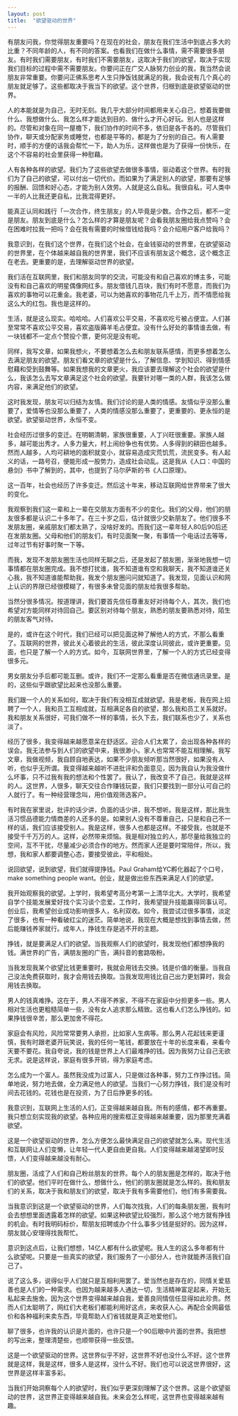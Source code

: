 ```yaml
---
layout: post
title:  "欲望驱动的世界"
---
```


有朋友问我，你觉得朋友重要吗？在现在的社会，朋友在我们生活中到底占多大的比重？不同年龄的人，有不同的答案。也看我们在做什么事情，需不需要很多朋友。有时我们需要朋友，有时我们不需要朋友，这取决于我们的欲望，取决于实现我们目标的过程中需不需要朋友。你要问正在广交人脉努力创业的我，我当然会说朋友非常重要。你要问正佛系思考人生只挣饭钱就满足的我，我会说有几个真心的朋友就足够了。这些都取决于我当下的欲望。这个世界，归根到底是欲望驱动的世界。

人的本能就是为自己，无时无刻。我几乎大部分时间都用来关心自己，想着我要做什么、我想做什么、我怎么样才能达到目的、做什么才开心好玩。别人也是这样的。尽管和对象在同一屋檐下，我们协作的时间不多，依旧是各干各的。尽管我们协作，聊天或分配家务或睡觉，也都是平等的，都是为了分别的自己。有人需要时，顺手的方便的话我会帮忙一下，助人为乐，这样做也是为了获得一份快乐，在这个不容易的社会里获得一种慰藉。

人有各种各样的欲望。我们为了这些欲望去做很多事情，驱动着这个世界。有时我们为了自己的欲望，可以付出一切代价。而如果为了满足别人的欲望，那要有足够的报酬、回馈和好心态，才能为别人效劳。人就是这么自私。我很自私，可人类中一半的人比我还更自私，比我混得更好。

能真正认同和践行「一次合作，终生朋友」的人毕竟是少数。合作之后，都不一定是朋友。朋友到底是什么？怎么样的才算是朋友呢？会看我朋友圈给我点赞吗？会在困难时拉我一把吗？会在我有需要的时候借钱给我吗？会介绍用户客户给我吗？

我意识到，在我们这个世界，在我们这个社会，在金钱驱动的世界里，在欲望驱动的世界里，在个体越来越自我的世界里，我们不应该有朋友这个概念，这个概念正在老去。更重要的是，去理解驱动世界的欲望。

我们活在互联网里，我们和朋友同学的交流，可能没有和自己喜欢的博主多，可能没有和自己喜欢的明星偶像网红多。朋友借钱几百块，我们有时不愿意，而我们为喜欢的事物可以花重金。我老婆，可以为她喜欢的事物花几千上万，而不情愿给我这么大的红包。我也是这样的。

生活，就是这么现实。哈哈哈。人们喜欢公平交易，不喜欢吃亏被占便宜。人们甚至常常不喜欢公平交易，喜欢盗版薅羊毛占便宜。没有什么好处的事情谁去做，有一块钱都不一定点个赞投个票，更何况是没有呢。

同样，我写文章，如果我想火，不要想着怎么去和朋友联系感情，而更多想着怎么去满足朋友的欲望。朋友们看文章的欲望是什么，了解信息、学到知识、得到情感慰藉和受到鼓舞等。如果我想我的文章更火，我应该要去理解这个社会的欲望是什么，我该怎么去写文章满足这个社会的欲望。我要针对哪一类的人群，我该怎么做内容，来满足他们的欲望。

这时我发现，朋友可以归结为友情。我们讨论的是人类的情感。友情似乎没那么重要了，爱情等也没那么重要了，人类的情感没那么重要了，更重要的、更永恒的是欲望。欲望驱动世界，永恒不变。

社会经历过很多的变迁。在明朝清朝，家族很重要，人丁兴旺很重要。家族人越多，越可能出秀才。人多力量大，村上闹纷争也有优势。人多得到的耕田也越多。然而人越多，人均可耕地的面积就变小，就容易造成灾荒饥荒，流民变多。有人起义的话，一路号召，便能形成一股势力，造成社会动乱。这是我从《人口：中国的悬剑》书中了解到的，其中，也提到了马尔萨斯的书《人口原理》。

这一百年，社会也经历了许多变迁。然后这十年来，移动互联网给世界带来了很大的变化。

我观察到我们这一辈和上一辈在交朋友方面有不少的变化。我们的父母，他们的朋友很多都是认识二十多年了。在三十岁之后，估计就很少交新朋友了。他们很多不发朋友圈，亲戚朋友们都太熟了，没啥好发的。而我们这一辈年轻人80后90后还在发朋友圈。父母和他们的朋友们，有时见面聚一聚，有事情一个电话过去等等，过年过节有好事时聚一下等。

而我，发现不发朋友圈生活也同样无聊之后，还是发起了朋友圈，渐渐地我想一切事情都在朋友圈完成。我不想打扰谁，我不知道谁有空和我聊天，我不知道谁还关心我，我不知道谁能帮助我，我发个朋友圈问问就知道了。我发现，见面认识和网上认识的界限已经很模糊了，有很多未曾见面的朋友给我很多帮助。

当然分很多情况。按道理讲，我们要首先信任尊重友好对待每个人，其次，我们也希望对方能同样对待回自己。要区别对待每个朋友，熟悉的朋友要熟悉对待，陌生的朋友客气对待。

是的，或许在这个时代，我们已经可以把见面这种了解他人的方式，不那么看重了。互联网的世界，彼此关心着彼此的生活，彼此深度认同彼此，或许更重要。见面，也只是了解一个人的方式。如今，互联网世界里，了解一个人的方式已经变得很多元。

男女朋友分手后都可能互删。或许，我们不一定那么看重是否在微信通讯录里。是的，这些似乎跟欲望比起来也没那么重要。

我们跟一个人的关系如何，取决于我们有没相互成就欲望。我是老板，我在网上招聘了一个人，我和员工互相成就，互相满足各自的欲望，那么我和员工关系就好。我和朋友关系很好，可我们做不一样的事情，长久下去，我们联系也少了，关系也淡了。

经历了很多，我变得越来越愿意呆在舒适区。迎合人们太累了，会出现各种各样的误会。我无法参与到人们的欲望中来，我很渺小。家人也常常不能互相理解。我写文章，我做视频，我自顾自地表达，如果不少朋友倾听那当然很好，如果没有人听，也似乎无所谓。我变得越来越听不进批评和负面意见，因为我自认为我没做什么坏事，只不过我有我的想法和个性罢了。我认了，我改变不了自己，我就是这样的人。这世界，人很多，聊天交往合作赚钱玩耍，我们只要找到一部分认可自己的人就行了。有一种经营理念叫，用价值观筛选客户。

有时我在家里说，批评的话少讲，负面的话少讲，我不想听。我是这样，那比我生活习惯品德能力情商差的人还多的是。如果别人没有不尊重自己，只是和自己不一样的话，我们应该接受别人。我是这样，很多人也都是这样。不接受我，也就是不接受千千万万的人。这样，必然带来烦恼。我是相对独立的人，那尽量给我独立的空间，互不干扰，尽量减少必须合作的地方。然而家人还是要时常陪伴，所以，我想，我和家人都要调整心态，要接受彼此，平和相处。

说回欲望，说到欲望，我们就得提挣钱。Paul Graham给YC孵化器起了个口号，make something people want。创业，就是做出些东西来满足人们的欲望。

我开始观察我的欲望。上学时，我希望考高分考第一上清华北大。大学时，我希望自学个技能发展爱好找个实习谈个恋爱。工作时，我希望提升技能赢得同事认可。创业后，我希望创业成功影响很多人，名利双收。如今，我尝试过很多事情，淡定了很多，也有一种看破红尘的迷茫。简单地说，我现在大概是想找到事情去做，然后能赚钱养家就行。成年人，挣钱生存是逃不开的主题。

挣钱，就是要满足人们的欲望。当我观察人们的欲望时，我发现他们都想挣我的钱。满世界的广告，满朋友圈的广告，满抖音的套路吸粉。

当我发现我某个欲望比钱更重要时，我就会用钱去交换。钱是价值的衡量。当我自己没法免费获取时，我才会用钱去换取。当我发现用钱比自己出力更划算时，我会用钱去换取。

男人的钱真难挣。这在于，男人不得不养家，不得不在家庭中分担更多一些。男人相对生活也更粗糙简单一些，没有女人追求那么精致。这也看人们怎么挣钱的。如果挣钱很辛苦，那么更加舍不得花。

家庭会有风险，风险常常要男人承担，比如家人生病等。那么男人花起钱来更谨慎，我有时跟老婆开玩笑说，我的任何一笔钱，都要放在十年的长度来看，来看今天要不要花。我自夸说，我的钱是世界上人们最难挣的钱。因为我努力让自己无欲无求。说是这样说，家庭有很多开销，得为家庭考虑。

怎么成为一个富人。虽然我没成为过富人，只是做过各种事，努力工作挣过钱。简单地说，努力地去做，全力满足他人的欲望。当我们一心努力挣钱，我们是没有时间去花钱的。花钱也是在投资，为了日后挣更多的钱。

我意识到，互联网上生活的人们，正变得越来越自我。所有的感情，都不再重要。我只想立刻实现我的欲望。各种应用的搜索框正变得越来越重要，因为那里充满着欲望。

这是一个欲望驱动的世界，怎么方便怎么最快满足自己的欲望就怎么来。现代生活和互联网让人们变懒，让年轻一代人更自由更自我。人们变得越来越渴望即时反馈，人们变得越来越没有耐心。

朋友圈，活成了人们和自己粉丝朋友的世界。每个人的朋友圈是怎样的，取决于他们的欲望。他们平时在做什么，想做什么，他们的朋友圈就是怎么样的。我和朋友们的关系，取决于我和朋友们的欲望，取决于我有多需要他们，他们有多需要我。

当我意识到这是一个欲望驱动的世界，人们每次找我，人们的每条朋友圈，我有时会去想想里面透露着怎样的欲望。如果这种欲望比较强烈，那么这个地方就有挣钱的机会。有时我明码标价，帮朋友招聘或办个什么事多少钱是挺好的。因为这样，朋友就心安理得找我帮忙。

意识到这点后，让我们想想，14亿人都有什么欲望呢。我人生的这么多年都有什么欲望呢。只要是一些真实的欲望，我们服务了一小部分人，也许就能养活我们自己了。

说了这么多，说得似乎人们就只是互相利用罢了。爱当然也是存在的，同情关爱慈善也是人们的一种需求。也因为越来越多人通达一切，生活精神富足起来，开始无私起来去施舍。因为这个世界变得越来越自我，爱善良同情信任显得如此珍贵。然而人们太聪明了，网红们大老板们都能利用好这点，来收获人心。再配合全网最低价和各种福利来卖东西，毕竟帮助人们省钱就是真正地爱他们。

聊了很多，也许我的认识是片面的，也许只是一个90后眼中片面的世界。我把想的写出来，整理清楚些，也顺带获得一些反馈。

这是一个欲望驱动的世界。这世界似乎不好，这世界不好也没什么不好。这个世界就是这样，我是这样，很多人是这样，没什么不好。我们也可以说这世界很好，这世界是这样丰富多彩。

当我们开始洞察每个人的欲望时，我们似乎更深刻理解了这个世界。这是个欲望驱动的世界，这世界正变得越来越自我。未来会怎么样呢，这世界也变得越来越有趣。